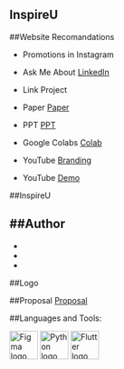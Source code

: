   ## InspireU
  
##Website Recomandations

- Promotions in Instagram

- Ask Me About [LinkedIn]()

- Link Project


- Paper  [Paper](https://drive.google.com/drive/folders/1jfyfJ0VYX8A6x5AN54DYHcxC1OpPgE8m)

- PPT [PPT]()

- Google Colabs [Colab]()

- YouTube  [Branding]()

- YouTube [Demo]()


##InspireU

##Author
-
-
-
-

##Logo

##Proposal
[Proposal](https://drive.google.com/drive/folders/1jfyfJ0VYX8A6x5AN54DYHcxC1OpPgE8m)

##Languages and Tools:

<img src="https://upload.wikimedia.org/wikipedia/commons/3/33/Figma-logo.svg" alt="Figma logo" width="50"/> <img src="https://upload.wikimedia.org/wikipedia/commons/c/c3/Python-logo-notext.svg" alt="Python logo" width="50"/> <img src="https://upload.wikimedia.org/wikipedia/commons/1/17/Google-flutter-logo.png" alt="Flutter logo" width="50"/>


